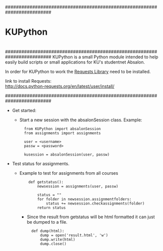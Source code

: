 #########################################################################
#                                                                       #
#   KUPython                                                            #
#                                                                       #
#########################################################################
KUPython is a small Python module intended to help easily build scripts or small 
applications for KU's studentnet Absalon.

In order for KUPython to work the [Requests Library](http://docs.python-requests.org/en/latest/) need to be installed.

link to install Requests:                                           
<http://docs.python-requests.org/en/latest/user/install/>

#########################################################################

- Get started: 
    - Start a new session with the absalonSession class. Example:
      
            from KUPython import absalonSession
            from assignments import assignments
            
            user = <username>
            passw = <password>
            
            kusession = absalonSession(user, passw)

- Test status for assignments.
  - Example to test for assignments from all courses

            def getstatus():
                newsession = assignments(user, passw)
            
                status = "" 
                for folder in newsession.assignmentfolders:
                    status += newsession.checkassignments(folder)
                return status
      
    - Since the result from getstatus will be html formatted it can just be dumped to a file. 
  
            def dump(html):
                dump = open('result.html', 'w')
                dump.write(html)
                dump.close()


